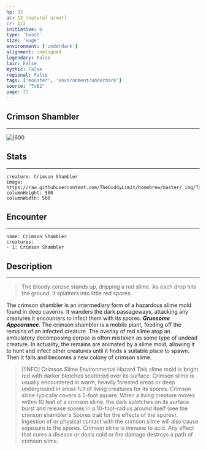 ```yaml
---
hp: 32
ac: 13 (natural armor)
cr: 1/2
initiative: 0
type: 'beast'    
size: 'Huge'
environment: ['underdark']
alignment: unaligned
legendary: False
lair: False
mythic: False
regional: False
tags: ['monster', 'environment/underdark']
source: "ToB2"
page: 73
---
```


## Crimson Shambler
---

![|600](https://raw.githubusercontent.com/TheGiddyLimit/homebrew/master/_img/ToB2/creature/Crimson%20Shambler.webp)

## Stats
---

```statblock
creature: Crimson Shambler
image: https://raw.githubusercontent.com/TheGiddyLimit/homebrew/master/_img/ToB2/creature/token/Crimson%20Shambler%20%28Token%29.png
columnHeight: 500
columnWidth: 500
```

## Encounter
---

```encounter-table
name: Crimson Shambler
creatures:
- 1: Crimson Shambler
```

## Description
---
>The bloody corpse stands up, dripping a red slime. As each drop hits the ground, it splatters into little red spores.

The crimson shambler is an intermediary form of a hazardous slime mold found in deep caverns. It wanders the dark passageways, attacking any creatures it encounters to infect them with its spores.
**_Gruesome Appearance_**. The crimson shambler is a mobile plant, feeding off the remains of an infected creature. The overlay of red slime atop an ambulatory decomposing corpse is often mistaken as some type of undead creature. In actuality, the remains are animated by a slime mold, allowing it to hunt and infect other creatures until it finds a suitable place to spawn. Then it falls and becomes a new colony of crimson slime.


> [!INFO] Crimson Slime Environmental Hazard
>This slime mold is bright red with darker blotches scattered over its surface. Crimson slime is usually encountered in warm, heavily forested areas or deep underground in areas full of living creatures for its spores. Crimson slime typically covers a 5-foot square. When a living creature moves within 10 feet of a crimson slime, the dark splotches on its surface burst and release spores in a 10-foot-radius around itself (see the crimson shambler's Spores trait for the effects of the spores). Ingestion of or physical contact with the crimson slime will also cause exposure to the spores. Crimson slime is immune to acid. Any effect that cures a disease or deals cold or fire damage destroys a path of crimson slime.




